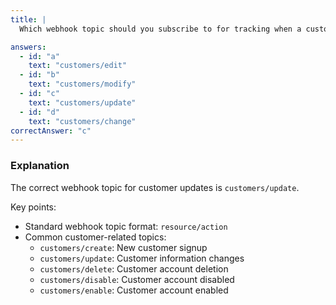 ```yaml
---
title: |
  Which webhook topic should you subscribe to for tracking when a customer updates their information? 👤

answers:
  - id: "a"
    text: "customers/edit"
  - id: "b"
    text: "customers/modify"
  - id: "c"
    text: "customers/update"
  - id: "d"
    text: "customers/change"
correctAnswer: "c"
---
```


### Explanation

The correct webhook topic for customer updates is `customers/update`.

Key points:
- Standard webhook topic format: `resource/action`
- Common customer-related topics:
  - `customers/create`: New customer signup
  - `customers/update`: Customer information changes
  - `customers/delete`: Customer account deletion
  - `customers/disable`: Customer account disabled
  - `customers/enable`: Customer account enabled